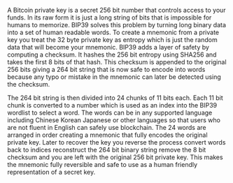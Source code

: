 A Bitcoin private key is a secret 256 bit number that controls access to your funds. In its raw form it is just a long string of bits that is impossible for humans to memorize. BIP39 solves this problem by turning long binary data into a set of human readable words. To create a mnemonic from a private key you treat the 32 byte private key as entropy which is just the random data that will become your mnemonic. BIP39 adds a layer of safety by computing a checksum. It hashes the 256 bit entropy using SHA256 and takes the first 8 bits of that hash. This checksum is appended to the original 256 bits giving a 264 bit string that is now safe to encode into words because any typo or mistake in the mnemonic can later be detected using the checksum.

The 264 bit string is then divided into 24 chunks of 11 bits each. Each 11 bit chunk is converted to a number which is used as an index into the BIP39 wordlist to select a word. The words can be in any supported language including Chinese Korean Japanese or other languages so that users who are not fluent in English can safely use blockchain. The 24 words are arranged in order creating a mnemonic that fully encodes the original private key. Later to recover the key you reverse the process convert words back to indices reconstruct the 264 bit binary string remove the 8 bit checksum and you are left with the original 256 bit private key. This makes the mnemonic fully reversible and safe to use as a human friendly representation of a secret key.
